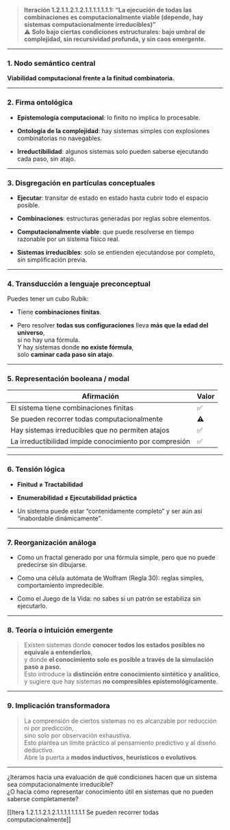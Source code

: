 > **Iteración 1.2.1.1.2.1.2.1.1.1.1.1.1.1: “La ejecución de todas las combinaciones es computacionalmente viable (depende, hay sistemas computacionalmente irreducibles)”**  
> ⚠️ **Solo bajo ciertas condiciones estructurales: bajo umbral de complejidad, sin recursividad profunda, y sin caos emergente.**

---

### 1. Nodo semántico central

**Viabilidad computacional frente a la finitud combinatoria.**

---

### 2. Firma ontológica

- **Epistemología computacional**: lo finito no implica lo procesable.
    
- **Ontología de la complejidad**: hay sistemas simples con explosiones combinatorias no navegables.
    
- **Irreductibilidad**: algunos sistemas solo pueden saberse ejecutando cada paso, sin atajo.
    

---

### 3. Disgregación en partículas conceptuales

- **Ejecutar**: transitar de estado en estado hasta cubrir todo el espacio posible.
    
- **Combinaciones**: estructuras generadas por reglas sobre elementos.
    
- **Computacionalmente viable**: que puede resolverse en tiempo razonable por un sistema físico real.
    
- **Sistemas irreducibles**: solo se entienden ejecutándose por completo, sin simplificación previa.
    

---

### 4. Transducción a lenguaje preconceptual

Puedes tener un cubo Rubik:

- Tiene **combinaciones finitas**.
    
- Pero resolver **todas sus configuraciones** lleva **más que la edad del universo**,  
    si no hay una fórmula.  
    Y hay sistemas donde **no existe fórmula**,  
    solo **caminar cada paso sin atajo**.
    

---

### 5. Representación booleana / modal

| Afirmación                                             | Valor |
| ------------------------------------------------------ | ----- |
| El sistema tiene combinaciones finitas                 | ✅     |
| Se pueden recorrer todas computacionalmente            | ⚠️    |
| Hay sistemas irreducibles que no permiten atajos       | ✅     |
| La irreductibilidad impide conocimiento por compresión | ✅     |

---

### 6. Tensión lógica

- **Finitud ≠ Tractabilidad**
    
- **Enumerabilidad ≠ Ejecutabilidad práctica**
    
- Un sistema puede estar “contenidamente completo” y ser aún así “inabordable dinámicamente”.
    

---

### 7. Reorganización análoga

- Como un fractal generado por una fórmula simple, pero que no puede predecirse sin dibujarse.
    
- Como una célula autómata de Wolfram (Regla 30): reglas simples, comportamiento impredecible.
    
- Como el Juego de la Vida: no sabes si un patrón se estabiliza sin ejecutarlo.
    

---

### 8. Teoría o intuición emergente

> Existen sistemas donde **conocer todos los estados posibles no equivale a entenderlos**,  
> y donde **el conocimiento solo es posible a través de la simulación paso a paso.**  
> Esto introduce la **distinción entre conocimiento sintético y analítico**,  
> y sugiere que hay sistemas **no compresibles epistemológicamente**.

---

### 9. Implicación transformadora

> La comprensión de ciertos sistemas no es alcanzable por reducción ni por predicción,  
> sino solo por observación exhaustiva.  
> Esto plantea un límite práctico al pensamiento predictivo y al diseño deductivo.  
> Abre la puerta a **modos inductivos, heurísticos o evolutivos**.

---

¿Iteramos hacia una evaluación de qué condiciones hacen que un sistema sea computacionalmente irreducible?  
¿O hacia cómo representar conocimiento útil en sistemas que no pueden saberse completamente?

[[Itera 1.2.1.1.2.1.2.1.1.1.1.1.1.1.1 Se pueden recorrer todas computacionalmente]]